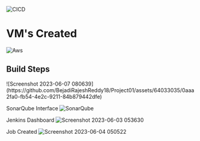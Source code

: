 
![CICD](https://github.com/BejadiRajeshReddy18/Project01/assets/64033035/8ecd3224-7c5f-44d1-8f86-5279c92fc787)


<h1>VM's Created</h1>

![Aws](https://github.com/BejadiRajeshReddy18/Project01/assets/64033035/94b9e247-3e85-43cb-92bc-2bb67b59b0a4)


<h2>Build Steps</h2>
![Screenshot 2023-06-07 080639](https://github.com/BejadiRajeshReddy18/Project01/assets/64033035/0aaa2fa0-fb54-4e2c-9211-84b879442dfe)

SonarQube Interface
![SonarQube](https://github.com/BejadiRajeshReddy18/Project01/assets/64033035/417914b6-47b2-4bf7-8967-a5755748a62d)

Jenkins Dashboard
![Screenshot 2023-06-03 053630](https://github.com/BejadiRajeshReddy18/Project01/assets/64033035/8742d77d-0213-45d9-b7bf-ac1fb57c48b7)


Job Created
![Screenshot 2023-06-04 050522](https://github.com/BejadiRajeshReddy18/Project01/assets/64033035/1e7ab778-0749-4e30-a414-45f987af0906)
